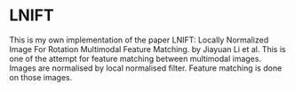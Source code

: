 # LNIFT
This is my own implementation of the paper LNIFT: Locally Normalized Image For Rotation Multimodal Feature Matching.
by Jiayuan Li et al.
This is one of the attempt for feature matching between multimodal images. Images are normalised by local normalised filter. Feature matching is done on those images.
